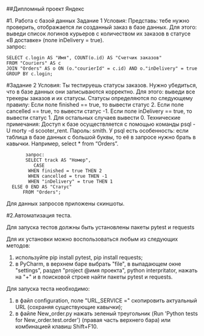 ##Дипломный проект Яндекс

#1. Работа с базой данных
Задание 1
Условия:
Представь: тебе нужно проверить, отображается ли созданный заказ в базе данных.
Для этого: выведи список логинов курьеров с количеством их заказов в статусе «В доставке» (поле inDelivery = true).  
          запрос:
	  
	SELECT c.login AS "Имя", COUNT(o.id) AS "Счетчик заказов"  
	FROM "Couriers" AS c  
	JOIN "Orders" AS o ON (o."courierId" = c.id) AND o."inDelivery" = true
	GROUP BY c.login;

#Задание 2
Условия:
Ты тестируешь статусы заказов. Нужно убедиться, что в базе данных они записываются корректно.
Для этого: выведи все трекеры заказов и их статусы. 
Статусы определяются по следующему правилу:
Если поле finished == true, то вывести статус 2.
Если поле canсelled == true, то вывести статус -1.
Если поле inDelivery == true, то вывести статус 1.
Для остальных случаев вывести 0.
Технические примечания:
Доступ к базе осуществляется с помощью команды psql -U morty -d scooter_rent. Пароль: smith.
У psql есть особенность: если таблица в базе данных с большой буквы, то её в запросе нужно брать в кавычки. Например, select * from “Orders”.

           запрос:
           SELECT track AS "Номер", 
              CASE 
	        WHEN finished = true THEN 2 
	        WHEN cancelled = true THEN -1 
	        WHEN "inDelivery" = true THEN 1 
	  ELSE 0 END AS "Статус" 
          FROM "Orders";
  Для данных запросов приложены скиншоты.

#2.Автоматизация теста.

Для запуска тестов должны быть установлены пакеты pytest и requests

Для их установки можно воспользоваться любым из следующих методов:
1. используйте pip install pytest, pip install requests;
2. в PyCharm, в верхнем баре выбрать "file", в выпадающем окне "settings", раздел "project @имя проекта", python interpritator, нажать на "+" и в поисковой строке найти пакеты pytest и requests.

Для запуска теста необходимо: 
1. в файл configuration, поле "URL_SERVICE =" скопировить актуальный URL (сохраняя существующие кавычки);
2. в файле New_order.py нажать зеленый треугольник (Run 'Python tests for New_order.test.order') (правая часть верхнего бара) или комбинацией клавиш Shift+F10.
        
